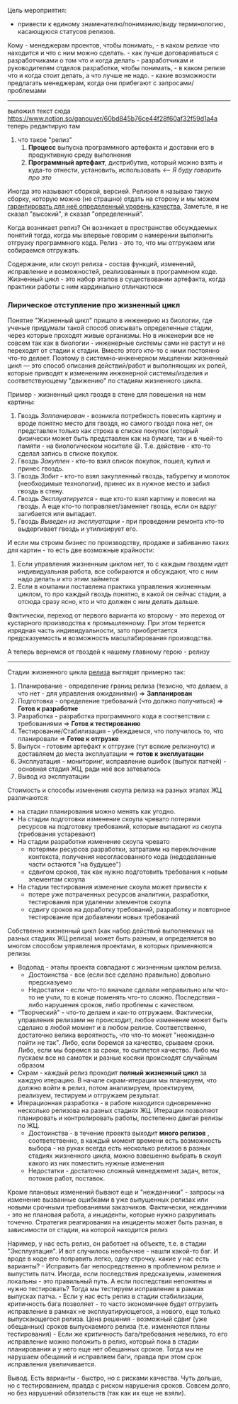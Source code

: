 Цель мероприятия:
- привести к единому знаменателю/пониманию/виду терминологию, 
касающуюся статусов релизов.

Кому 
	- менеджерам проектов, чтобы понимать, 
		- в каком релизе что находится и что с ним можно сделать.
		- как лучше договариваться с разработчиками о том что и когда делать
	- разработчикам и руководителям отделов разработки, чтобы понимать,
		- в каком релизе что и когда стоит делать, а что лучше не надо.
		- какие возможности предлагать менеджерам, когда они прибегают с запросами/проблемами

---

выложил текст сюда https://www.notion.so/ganouver/60bd845b76ce44f28f60af32f59d1a4a
теперь редактирую там

1. что такое "релиз"
	1. **Процесс** выпуска программного артефакта и доставки его в продуктивную среду выполнения
	2. **Программный артефакт**, дистрибутив, который можно взять и куда-то отнести, установить, использовать <-- *Я буду говорить про это*

Иногда это называют сборкой, версией. Релизом я называю такую сборку, которую можно (не страшно) отдать на сторону и мы можем <u>гарантировать для неё определенный уровень качества.</u>
Заметьте, я не сказал "высокий", я сказал "определенный".

Когда возникает релиз?
Он возникает в  пространстве обсуждаемых понятий тогда, когда мы впервые говорим о намерении выполнить отгрузку программного кода. Релиз - это то, что мы отгружаем или собираемся отгружать.

Содержание, или скоуп релиза - состав функций, изменений, исправление и возможностей, реализованных в программном коде.
Жизненный цикл - это набор этапов в существовании артефакта, когда практики работы с ним кардинально отличаютюся

### Лирическое отступление про жизненный цикл

Понятие "Жизненный цикл" пришло в инженерию из биологии, где ученые придумали такой способ описывать определенные стадии, через которые проходят живые организмы.
Но в инженерии все не совсем так как в биологии - инженерные системы сами не растут и не переходят от стадии к стадии. Вместо этого кто-то с ними постоянно что-то делает. Поэтому в системно-инженерном мышлении жизненный цикл — это способ описания действий/работ и выполняющих их ролей, которые приводят к изменениям инженерной системы/изделия и соответствующему "движению" по стадиям жизненного цикла.

Пример - жизненный цикл гвоздя в стене для повешения на нем картины:
1. Гвоздь *Запланирован* - возникла потребность повесить картину и вроде понятно место для гвоздя, но самого гвоздя пока нет, он представлен только как строка в списке покупок (который физически может быть представлен как на бумаге, так и в чьей-то памяти - на биологическом носителе 😃. Т.е. действие -  кто-то сделал запись в списке покупок.
2. Гвоздь *Закуплен* - кто-то взял список покупок, пошел, купил и принес гвоздь.
3. Гвоздь *Забит* - кто-то взял закупленный гвоздь, табуретку и молоток (необходимые технологии), принес их в нужное место и забил гвоздь в стену.
4. Гвоздь *Эксплуатируется* - еще кто-то взял картину и повесил на гвоздь. А еще кто-то поправляет/заменяет гвоздь, если он вдруг загибается или выпадает.
5. Гвоздь *Выведен из эксплуатации* - при проведении ремонта кто-то выдергивает гвоздь и утилизирует его.

И если мы строим бизнес по производству, продаже и забиванию таких для картин - то есть две возможные крайности: 
1. Если управления жизненным циклом нет, то с каждым гвоздем идет индивидуальная работа, все собираются и обсуждают, что с ним надо делать и кто этим займется
2. Если в компании поставлена практика управления жизненным циклом, то про каждый гвоздь понятно, в какой он сейчас стадии, а отсюда сразу ясно, кто и что должен с ним делать дальше.

Фактически, переход от первого варианта ко второму - это переход от кустарного производства к промышленному. При этом теряется изрядная часть индивидуальности, зато приобретается предсказуемость и возможность масштабирования производства.

А теперь вернемся от гвоздей к нашему главному герою - релизу

----
Стадии жизненного цикла <u>релиза</u> выглядят примерно так:
1. Планирование - определение границ релиза (тезисно, что делаем, а что нет - для управления ожиданиями) => **Запланирован**
2. Подготовка - определение требований (что должно получиться) => **Готов к разработке**
3. Разработка - разработка программного кода в соответствии с требованиями => **Готов к тестированию**
4. Тестирование/Стабилизация - убеждаемся, что получилось то, что планировали => **Готов к отгрузке**
5. Выпуск - готовим артефакт к отгрузке (тут всякие релизноутс) и доставляем до места эксплуатации => **готов к эксплуатации**
6. Эксплуатация - мониторинг, исправление ошибок (выпуск патчей) - основная стадия ЖЦ, ради неё все затевалось
7. Вывод из эксплуатации

Стоимость и способы изменения скоупа релиза на разных этапах ЖЦ различаются:
- на стадии планирования можно менять как угодно.
- На стадии подготовки изменение скоупа чревато потерями ресурсов на подготовку требований, которые выпадают из скоупа (требования устаревают)
- На стадии разработки изменение скоупа чревато 
	- потерями ресурсов разработки, затратами на переключение контекста, получения несогласованного кода (недоделанные части остаются "на будущее")
	- сдвигом сроков, так как нужно подготовить требования к новым элементам скоупа
- На стадии тестирования изменение скоупа может привести к
	- потере уже потраченных ресурсов аналитики, разработки, тестирования при удалении элементов скоупа
	- сдвигу сроков на доработку требований, разработку и повторное тестирование при добавлении новых требований 

Собственно жизненный цикл (как набор действий выполняемых на разных стадиях ЖЦ релиза) может быть разным, и определяется во многом способом управления проектами, в которых применяются релизы.

- Водопад - этапы проекта совпадают с жизненным циклом релиза. 
	- Достоинства - все (если все сделано правильно) довольно предсказуемо
	- Недостатки - если что-то вначале сделали неправильно или что-то не учли, то в конце поменять что-то сложно. Последствия - либо нарушения сроков, либо проблемы с качеством.
- "Творческий" - что-то делаем и как-то отгружаем. Фактически, управления релизами не происходит, любое изменение может быть сделано в любой момент и в любом релизе. Соответственно, достаточно велика вероятность, что что-то может "неожиданно пойти не так". Либо, если боремся за качество, срываем сроки. Либо, если мы боремся за сроки, то сыплется качество. Либо мы пускаем все на самотек и разные косяки происходят случайным образом
- Скрам - каждый релиз проходит **полный жизненный цикл** за каждую итерацию. В начале скрам-итерации мы планируем, что должно войти в релиз, потом анализируем, проектируем, реализуем, тестируем и отгружаем результат.
- Итерационная разработка - в работе находится одновременно несколько релизова на разных стадиях ЖЦ. Итерации позволяют планировать и контролировать работы, постепенно двигая релизы по ЖЦ.
	- Достоинства - в течение проекта выходит **много релизов** , соответственно, в каждый момент времени есть возможность выбора - на руках всегда есть несколько релизов в разных стадиях жизненного цикла, можно взвешенно выбрать в скоуп какого из них поместить нужные изменения
	- Недостатки - достаточно сложный менеджемент задач, веток, потоков работ, поставок.
	

Кроме плановых изменений бывают еще и "нежданчики" - запросы на изменение вызванные ошибками в уже выпущенных релизах или новыми срочными требованиями заказчиков. Фактически, нежданчики - это не плановая работа, а инциденты, которые нужно разруливать точечно. Стратегия реагирования на инциденты может быть разная, в зависимости от стадии, на которой находится релиз
	
Наример, у нас есть релиз, он работает на объекте, т.е. в стадии "Эксплуатация". И вот случилось необычное - нашли какой-то баг. И вроде в коде его поправить легко, одну строчку. какие у нас есть варианты?
	- Исправить баг непосредственно в проблемном релизе и выпустить патч. Иногда, если последствия предсказуемы, изменения локальны - это правильный путь. А если последствия непонятны и нужно тестировать? Тогда мы тестируем исправление в рамках выпусках патча. 
	- Если у нас есть релиз в стадии стабилизации, критичность бага позволяет - то часто экономичнее будет отгрузить исправление  в рамках не эксплуатирующегося, а нового, еще только выпускающегося релиза. Цена решения - возможный сдвиг (уже обещанных) сроков выпускаемого релиза (т.е. изменяются планы тестирования)
	- Если же критичность бага/требования невелика, то его исправление можно положить в релиз, который пока в стадии планирования и у него еще нет обещанных сроков. Тогда мы не нарушаем обещаний и исправляем баги, правда при этом срок исправления увеличивается.

Вывод. Есть варианты - быстро, но с рисками качества. Чуть дольше, но с тестированием, правда с риском нарушения сроков. Совсем долго, но без нарушений обязательств (так как их еще не взяли).



